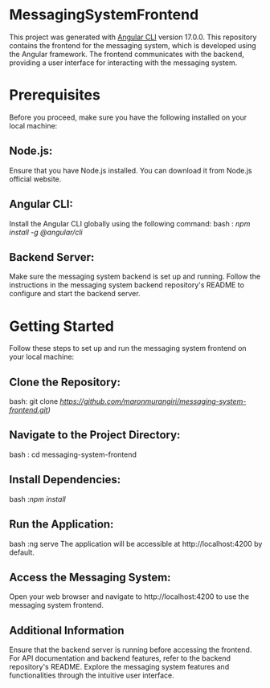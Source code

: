 # MessagingSystemFrontend
This project was generated with [Angular CLI](https://github.com/angular/angular-cli) version 17.0.0.
This repository contains the frontend for the messaging system, which is developed using the Angular framework. 
The frontend communicates with the backend, providing a user interface for interacting with the messaging system.


# Prerequisites
Before you proceed, make sure you have the following installed on your local machine:

  ## Node.js: 
  Ensure that you have Node.js installed. You can download it from Node.js official website.

  ## Angular CLI:
  Install the Angular CLI globally using the following command:
         bash : *npm install -g @angular/cli*

 ## Backend Server:
 Make sure the messaging system backend is set up and running. 
 Follow the instructions in the messaging system backend repository's README to configure and start the backend server.


# Getting Started
Follow these steps to set up and run the messaging system frontend on your local machine:

 ## Clone the Repository:
   bash: git clone *https://github.com/maronmurangiri/messaging-system-frontend.git)*

## Navigate to the Project Directory:
  bash : cd messaging-system-frontend

## Install Dependencies:
  bash :*npm install*


## Run the Application:
  bash :ng serve
  The application will be accessible at http://localhost:4200 by default.

## Access the Messaging System:
   Open your web browser and navigate to http://localhost:4200 to use the messaging system frontend.

## Additional Information
  Ensure that the backend server is running before accessing the frontend.
  For API documentation and backend features, refer to the backend repository's README.
    Explore the messaging system features and functionalities through the intuitive user interface.
